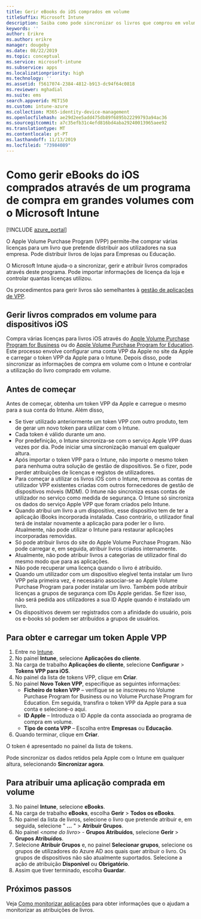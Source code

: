 ```yaml
---
title: Gerir eBooks do iOS comprados em volume
titleSuffix: Microsoft Intune
description: Saiba como pode sincronizar os livros que comprou em volume na loja iOS com o Intune e, em seguida, gerir e controlar a utilização deles.
keywords: ''
author: Erikre
ms.author: erikre
manager: dougeby
ms.date: 08/22/2019
ms.topic: conceptual
ms.service: microsoft-intune
ms.subservice: apps
ms.localizationpriority: high
ms.technology: ''
ms.assetid: f5617074-2384-4812-b913-dc94f64c0818
ms.reviewer: mghadial
ms.suite: ems
search.appverid: MET150
ms.custom: intune-azure
ms.collection: M365-identity-device-management
ms.openlocfilehash: ae29d2ee5add475db89f6895b22299793a94ac36
ms.sourcegitcommit: a7c35efb31c4efd816bd4aba29240013965aee92
ms.translationtype: MT
ms.contentlocale: pt-PT
ms.lasthandoff: 11/13/2019
ms.locfileid: "73984089"
---
```

# <a name="how-to-manage-ios-ebooks-you-purchased-through-a-volume-purchase-program-with-microsoft-intune"></a>Como gerir eBooks do iOS comprados através de um programa de compra em grandes volumes com o Microsoft Intune


[!INCLUDE [azure_portal](../includes/azure_portal.md)]

O Apple Volume Purchase Program (VPP) permite-lhe comprar várias licenças para um livro que pretende distribuir aos utilizadores na sua empresa. Pode distribuir livros de lojas para Empresas ou Educação.

O Microsoft Intune ajuda-o a sincronizar, gerir e atribuir livros comprados através deste programa. Pode importar informações de licença da loja e controlar quantas licenças utilizou.

Os procedimentos para gerir livros são semelhantes à [gestão de aplicações de VPP](../vpp-apps-ios.md).

## <a name="manage-volume-purchased-books-for-ios-devices"></a>Gerir livros comprados em volume para dispositivos iOS
Compra várias licenças para livros iOS através do [Apple Volume Purchase Program for Business](https://www.apple.com/business/vpp/) ou do [Apple Volume Purchase Program for Education](https://volume.itunes.apple.com/us/store). Este processo envolve configurar uma conta VPP da Apple no site da Apple e carregar o token VPP da Apple para o Intune.  Depois disso, pode sincronizar as informações de compra em volume com o Intune e controlar a utilização do livro comprado em volume.

## <a name="before-you-start"></a>Antes de começar
Antes de começar, obtenha um token VPP da Apple e carregue o mesmo para a sua conta do Intune. Além disso,

* Se tiver utilizado anteriormente um token VPP com outro produto, tem de gerar um novo token para utilizar com o Intune.
* Cada token é válido durante um ano.
* Por predefinição, o Intune sincroniza-se com o serviço Apple VPP duas vezes por dia. Pode iniciar uma sincronização manual em qualquer altura.
* Após importar o token VPP para o Intune, não importe o mesmo token para nenhuma outra solução de gestão de dispositivos. Se o fizer, pode perder atribuições de licenças e registos de utilizadores.
* Para começar a utilizar os livros iOS com o Intune, remova as contas de utilizador VPP existentes criadas com outros fornecedores de gestão de dispositivos móveis (MDM). O Intune não sincroniza essas contas de utilizador no serviço como medida de segurança. O Intune só sincroniza os dados do serviço Apple VPP que foram criados pelo Intune.
* Quando atribui um livro a um dispositivo, esse dispositivo tem de ter a aplicação iBooks incorporada instalada. Caso contrário, o utilizador final terá de instalar novamente a aplicação para poder ler o livro. Atualmente, não pode utilizar o Intune para restaurar aplicações incorporadas removidas.
* Só pode atribuir livros do site do Apple Volume Purchase Program. Não pode carregar e, em seguida, atribuir livros criados internamente.
* Atualmente, não pode atribuir livros a categorias de utilizador final do mesmo modo que para as aplicações.
* Não pode recuperar uma licença quando o livro é atribuído.
* Quando um utilizador com um dispositivo elegível tenta instalar um livro VPP pela primeira vez, é necessário associar-se ao Apple Volume Purchase Program para poder instalar um livro. Também pode atribuir licenças a grupos de segurança com IDs Apple geridas. Se fizer isso, não será pedida aos utilizadores a sua ID Apple quando é instalado um livro.
* Os dispositivos devem ser registrados com a afinidade do usuário, pois os e-books só podem ser atribuídos a grupos de usuários.   


## <a name="to-get-and-upload-an-apple-vpp-token"></a>Para obter e carregar um token Apple VPP

1. Entre no [Intune](https://go.microsoft.com/fwlink/?linkid=2090973).
3. No painel **Intune**, selecione **Aplicações do cliente**.
1. Na carga de trabalho **Aplicações do cliente**, selecione **Configurar** > **Tokens VPP para iOS**.
2. No painel da lista de tokens VPP, clique em **Criar**.
3. No painel **Novo Token VPP**, especifique as seguintes informações:
    - **Ficheiro de token VPP** – verifique se se inscreveu no Volume Purchase Program for Business ou no Volume Purchase Program for Education. Em seguida, transfira o token VPP da Apple para a sua conta e selecione-o aqui.
    - **ID Apple** – Introduza o ID Apple da conta associada ao programa de compra em volume.
    - **Tipo de conta VPP** – Escolha entre **Empresas** ou **Educação**.
4. Quando terminar, clique em **Criar**.

O token é apresentado no painel da lista de tokens.


Pode sincronizar os dados retidos pela Apple com o Intune em qualquer altura, selecionando **Sincronizar agora**.

## <a name="to-assign-a-volume-purchased-app"></a>Para atribuir uma aplicação comprada em volume

3. No painel **Intune**, selecione **eBooks**.
1. Na carga de trabalho **eBooks**, escolha **Gerir** > **Todos os eBooks**.
2. No painel da lista de livros, selecione o livro que pretende atribuir e, em seguida, selecione " **...** " > **Atribuir Grupos**.
3. No painel <*nome do livro*> - **Grupos Atribuídos**, selecione **Gerir** > **Grupos Atribuídos**.
4. Selecione **Atribuir Grupos** e, no painel **Selecionar grupos**, selecione os grupos de utilizadores do Azure AD aos quais quer atribuir o livro. Os grupos de dispositivos não são atualmente suportados.
Selecione a ação de atribuição **Disponível** ou **Obrigatório**. 
5. Assim que tiver terminado, escolha **Guardar**.

## <a name="next-steps"></a>Próximos passos

Veja [Como monitorizar aplicações](apps-monitor.md) para obter informações que o ajudam a monitorizar as atribuições de livros.






